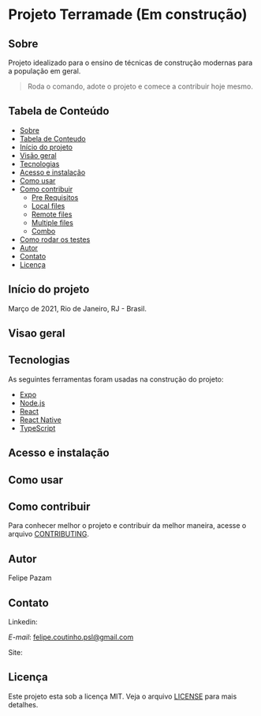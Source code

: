 # Projeto Terramade (Em construção)

## Sobre

Projeto idealizado para o ensino de técnicas de construção modernas para a população em geral.

> Roda o comando, adote o projeto e comece a contribuir hoje mesmo.


## Tabela de Conteúdo

   * [Sobre](#Sobre)
   * [Tabela de Conteudo](#tabela-de-conteudo)
   * [Início do projeto](#inicio-do-projeto)
   * [Visão geral](#visao-geral)
   * [Tecnologias](#tecnologias)
   * [Acesso e instalação](#acesso-e-instalacao)
   * [Como usar](#como-usar)
   * [Como contribuir](#como-contribuir)
      * [Pre Requisitos](#pre-requisitos)
      * [Local files](#local-files)
      * [Remote files](#remote-files)
      * [Multiple files](#multiple-files)
      * [Combo](#combo)
   * [Como rodar os testes](#como-rodar-os-testes)
   * [Autor](#autor)
   * [Contato](#contato)
   * [Licença](#licenca)

<!--
   Titulo
Status
Tabela de Conteúdos
Descrição
Layout ou Deploy da aplicação
Pré-requisitos
Dependências e Libs Instaladas
Como rodar a aplicação

/
Como rodar os testes
Database
Solução de problemas
Contribuintes
Tarefas em aberto
Licença
/  

-->
## Início do projeto 

Março de 2021, Rio de Janeiro, RJ - Brasil.

## Visao geral

## Tecnologias

As seguintes ferramentas foram usadas na construção do projeto:

- [Expo](https://expo.io/)
- [Node.js](https://nodejs.org/en/)
- [React](https://pt-br.reactjs.org/)
- [React Native](https://reactnative.dev/)
- [TypeScript](https://www.typescriptlang.org/)


## Acesso e instalação

## Como usar

## Como contribuir 

Para conhecer melhor o projeto e contribuir da melhor maneira, acesse o arquivo <a href="">CONTRIBUTING</a>.

## Autor

Felipe Pazam

## Contato

Linkedin: 

*E-mail*: felipe.coutinho.psl@gmail.com

Site:

## Licença
Este projeto esta sob a licença MIT. Veja o arquivo [LICENSE](.github/license.txt) para mais detalhes.

